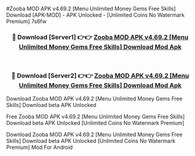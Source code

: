 #Zooba MOD APK v4.69.2 [Menu Unlimited Money Gems Free Skills] Download [APK-MOD] - APK Unlocked - [Unlimited Coins No Watermark Premium] 7s6fw



<div align="center">

<h3>🔴 Download [Server1] 👉👉 <a href="https://momento.my/?title=Zooba_MOD_APK_v4.69.2_[Menu_Unlimited_Money_Gems_Free_Skills]_Download">Zooba MOD APK v4.69.2 [Menu Unlimited Money Gems Free Skills] Download Mod Apk</a></h3><br>

<h3>🔴 Download [Server2] 👉👉 <a href="https://momento.my/?title=Zooba_MOD_APK_v4.69.2_[Menu_Unlimited_Money_Gems_Free_Skills]_Download">Zooba MOD APK v4.69.2 [Menu Unlimited Money Gems Free Skills] Download Mod Apk</a></h3>
</div>



Download Zooba MOD APK v4.69.2 [Menu Unlimited Money Gems Free Skills] Download beta APK Unlocked

Free Zooba MOD APK v4.69.2 [Menu Unlimited Money Gems Free Skills] Download beta APK Unlocked [Unlimited Coins No Watermark Premium]

Download Zooba MOD APK v4.69.2 [Menu Unlimited Money Gems Free Skills] Download beta APK Unlocked [Unlimited Coins No Watermark Premium] Mod For Android
